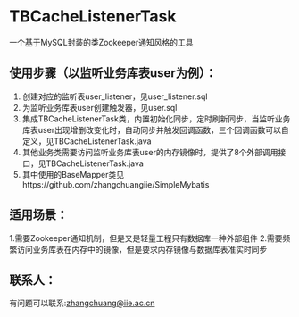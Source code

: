 # TBCacheListenerTask
一个基于MySQL封装的类Zookeeper通知风格的工具

## 使用步骤（以监听业务库表user为例）：
1. 创建对应的监听表user_listener，见user_listener.sql
2. 为监听业务库表user创建触发器，见user.sql
3. 集成TBCacheListenerTask类，内置初始化同步，定时刷新同步，当监听业务库表user出现增删改变化时，自动同步并触发回调函数，三个回调函数可以自定义，见TBCacheListenerTask.java
4. 其他业务类需要访问监听业务库表user的内存镜像时，提供了8个外部调用接口，见TBCacheListenerTask.java
5. 其中使用的BaseMapper类见https://github.com/zhangchuangiie/SimpleMybatis

## 适用场景：
1.需要Zookeeper通知机制，但是又是轻量工程只有数据库一种外部组件
2.需要频繁访问业务库表在内存中的镜像，但是要求内存镜像与数据库表准实时同步

## 联系人：
有问题可以联系:zhangchuang@iie.ac.cn
